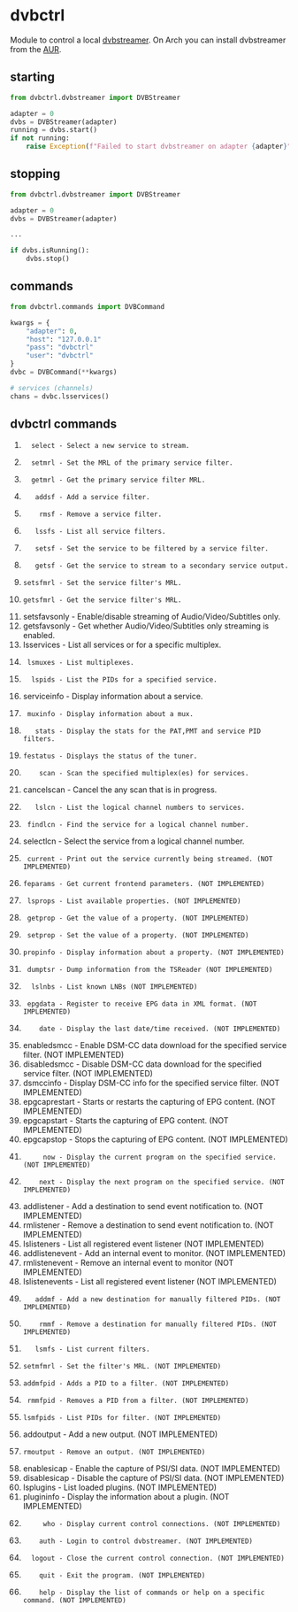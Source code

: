 # dvbctrl

Module to control a local [dvbstreamer](http://sourceforge.net/projects/dvbstreamer/).  On Arch you can install dvbstreamer from
the [AUR](https://aur.archlinux.org/packages/dvbstreamer).

## starting

```python
from dvbctrl.dvbstreamer import DVBStreamer

adapter = 0
dvbs = DVBStreamer(adapter)
running = dvbs.start()
if not running:
    raise Exception(f"Failed to start dvbstreamer on adapter {adapter}")
```

## stopping

```python
from dvbctrl.dvbstreamer import DVBStreamer

adapter = 0
dvbs = DVBStreamer(adapter)

...

if dvbs.isRunning():
    dvbs.stop()
```

## commands

```python
from dvbctrl.commands import DVBCommand

kwargs = {
    "adapter": 0,
    "host": "127.0.0.1"
    "pass": "dvbctrl"
    "user": "dvbctrl"
}
dvbc = DVBCommand(**kwargs)

# services (channels)
chans = dvbc.lsservices()
```

## dvbctrl commands

1.       select - Select a new service to stream.
1.       setmrl - Set the MRL of the primary service filter.
1.       getmrl - Get the primary service filter MRL.
1.        addsf - Add a service filter.
1.         rmsf - Remove a service filter.
1.        lssfs - List all service filters.
1.        setsf - Set the service to be filtered by a service filter.
1.        getsf - Get the service to stream to a secondary service output.
1.     setsfmrl - Set the service filter's MRL.
1.     getsfmrl - Get the service filter's MRL.
1. setsfavsonly - Enable/disable streaming of Audio/Video/Subtitles only.
1. getsfavsonly - Get whether Audio/Video/Subtitles only streaming is enabled.
1.   lsservices - List all services or for a specific multiplex.
1.      lsmuxes - List multiplexes.
1.       lspids - List the PIDs for a specified service.
1.  serviceinfo - Display information about a service.
1.      muxinfo - Display information about a mux.
1.        stats - Display the stats for the PAT,PMT and service PID filters.
1.     festatus - Displays the status of the tuner.
1.         scan - Scan the specified multiplex(es) for services.
1.   cancelscan - Cancel the any scan that is in progress.
1.        lslcn - List the logical channel numbers to services.
1.      findlcn - Find the service for a logical channel number.
1.    selectlcn - Select the service from a logical channel number.
1.      current - Print out the service currently being streamed. (NOT IMPLEMENTED)
1.     feparams - Get current frontend parameters. (NOT IMPLEMENTED)
1.      lsprops - List available properties. (NOT IMPLEMENTED)
1.      getprop - Get the value of a property. (NOT IMPLEMENTED)
1.      setprop - Set the value of a property. (NOT IMPLEMENTED)
1.     propinfo - Display information about a property. (NOT IMPLEMENTED)
1.      dumptsr - Dump information from the TSReader (NOT IMPLEMENTED)
1.       lslnbs - List known LNBs (NOT IMPLEMENTED)
1.      epgdata - Register to receive EPG data in XML format. (NOT IMPLEMENTED)
1.         date - Display the last date/time received. (NOT IMPLEMENTED)
1.  enabledsmcc - Enable DSM-CC data download for the specified service filter. (NOT IMPLEMENTED)
1. disabledsmcc - Disable DSM-CC data download for the specified service filter. (NOT IMPLEMENTED)
1.    dsmccinfo - Display DSM-CC info for the specified service filter. (NOT IMPLEMENTED)
1. epgcaprestart - Starts or restarts the capturing of EPG content. (NOT IMPLEMENTED)
1.  epgcapstart - Starts the capturing of EPG content. (NOT IMPLEMENTED)
1.   epgcapstop - Stops the capturing of EPG content. (NOT IMPLEMENTED)
1.          now - Display the current program on the specified service. (NOT IMPLEMENTED)
1.         next - Display the next program on the specified service. (NOT IMPLEMENTED)
1.  addlistener - Add a destination to send event notification to. (NOT IMPLEMENTED)
1.   rmlistener - Remove a destination to send event notification to. (NOT IMPLEMENTED)
1.  lslisteners - List all registered event listener (NOT IMPLEMENTED)
1. addlistenevent - Add an internal event to monitor. (NOT IMPLEMENTED)
1. rmlistenevent - Remove an internal event to monitor (NOT IMPLEMENTED)
1. lslistenevents - List all registered event listener (NOT IMPLEMENTED)
1.        addmf - Add a new destination for manually filtered PIDs. (NOT IMPLEMENTED)
1.         rmmf - Remove a destination for manually filtered PIDs. (NOT IMPLEMENTED)
1.        lsmfs - List current filters.
1.     setmfmrl - Set the filter's MRL. (NOT IMPLEMENTED)
1.     addmfpid - Adds a PID to a filter. (NOT IMPLEMENTED)
1.      rmmfpid - Removes a PID from a filter. (NOT IMPLEMENTED)
1.     lsmfpids - List PIDs for filter. (NOT IMPLEMENTED)
1.    addoutput - Add a new output. (NOT IMPLEMENTED)
1.     rmoutput - Remove an output. (NOT IMPLEMENTED)
1.  enablesicap - Enable the capture of PSI/SI data. (NOT IMPLEMENTED)
1. disablesicap - Disable the capture of PSI/SI data. (NOT IMPLEMENTED)
1.    lsplugins - List loaded plugins. (NOT IMPLEMENTED)
1.   plugininfo - Display the information about a plugin. (NOT IMPLEMENTED)
1.          who - Display current control connections. (NOT IMPLEMENTED)
1.         auth - Login to control dvbstreamer. (NOT IMPLEMENTED)
1.       logout - Close the current control connection. (NOT IMPLEMENTED)
1.         quit - Exit the program. (NOT IMPLEMENTED)
1.         help - Display the list of commands or help on a specific command. (NOT IMPLEMENTED)
